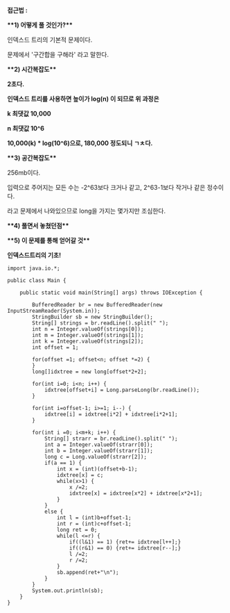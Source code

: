 **접근법 :** 

**\*\*1) 어떻게 풀 것인가?\*\***

인덱스드 트리의 기본적 문제이다.

문제에서 '구간합을 구해라' 라고 말한다. 

**\*\*2) 시간복잡도\*\***

**2초다.**

**인덱스드 트리를 사용하면 높이가 log(n) 이 되므로 위 과정은** 

**k 최댓값 10,000**

**n 최댓값 10^6**

**10,000(k) \* log(10^6)으로, 180,000 정도되니 ㄱㅊ다.**

**\*\*3) 공간복잡도\*\***

256mb이다. 

입력으로 주어지는 모든 수는 -2^63보다 크거나 같고, 2^63\-1보다 작거나 같은 정수이다.

라고 문제에서 나와있으므로 long을 가지는 몇가지만 조심한다.

**\*\*4) 풀면서 놓쳤던점\*\***

**\*\*5) 이 문제를 통해 얻어갈 것\*\***

**인덱스드트리의 기초!**

```
import java.io.*;

public class Main {

    public static void main(String[] args) throws IOException {
    	
    	BufferedReader br = new BufferedReader(new InputStreamReader(System.in));
    	StringBuilder sb = new StringBuilder();
    	String[] strings = br.readLine().split(" ");
    	int n = Integer.valueOf(strings[0]);
    	int m = Integer.valueOf(strings[1]);
    	int k = Integer.valueOf(strings[2]);
    	int offset = 1;
    	
		for(offset =1; offset<n; offset *=2) {
		}
		long[]idxtree = new long[offset*2+2]; 
		
    	for(int i=0; i<n; i++) {
    		idxtree[offset+i] = Long.parseLong(br.readLine());
    	}
    	
    	for(int i=offset-1; i>=1; i--) {
    		idxtree[i] = idxtree[i*2] + idxtree[i*2+1];
    	}
    	
    	for(int i =0; i<m+k; i++) {
    		String[] strarr = br.readLine().split(" ");
    		int a = Integer.valueOf(strarr[0]);
    		int b = Integer.valueOf(strarr[1]);
    		long c = Long.valueOf(strarr[2]);
    		if(a == 1) {
    			int x = (int)(offset+b-1);
    			idxtree[x] = c;
    			while(x>1) {
    				x /=2;
    				idxtree[x] = idxtree[x*2] + idxtree[x*2+1];
    			}
    		}
    		else {
    			int l = (int)b+offset-1;
    			int r = (int)c+offset-1;
    			long ret = 0;
    			while(l <=r) {
    				if((l&1) == 1) {ret+= idxtree[l++];}
    				if((r&1) == 0) {ret+= idxtree[r--];}
    				l /=2;
    				r /=2;
    			}
    			sb.append(ret+"\n");
    		}
    	}
    	System.out.println(sb);
    }
}
```